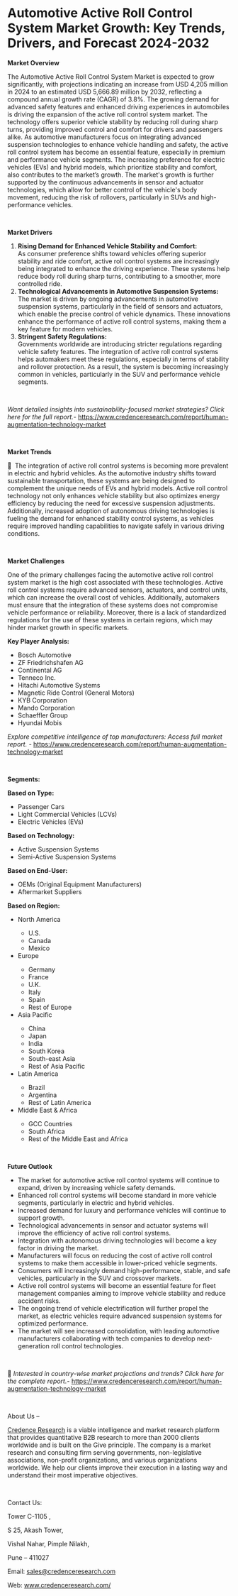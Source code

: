 # Automotive Active Roll Control System Market Growth: Key Trends, Drivers, and Forecast 2024-2032


<p><strong>Market Overview</strong></p>
<p>The Automotive Active Roll Control System Market is expected to grow significantly, with projections indicating an increase from USD 4,205 million in 2024 to an estimated USD 5,666.89 million by 2032, reflecting a compound annual growth rate (CAGR) of 3.8%. The growing demand for advanced safety features and enhanced driving experiences in automobiles is driving the expansion of the active roll control system market. The technology offers superior vehicle stability by reducing roll during sharp turns, providing improved control and comfort for drivers and passengers alike. As automotive manufacturers focus on integrating advanced suspension technologies to enhance vehicle handling and safety, the active roll control system has become an essential feature, especially in premium and performance vehicle segments. The increasing preference for electric vehicles (EVs) and hybrid models, which prioritize stability and comfort, also contributes to the market&rsquo;s growth. The market's growth is further supported by the continuous advancements in sensor and actuator technologies, which allow for better control of the vehicle's body movement, reducing the risk of rollovers, particularly in SUVs and high-performance vehicles.</p>
<p><strong>&nbsp;</strong></p>
<p><strong>Market Drivers</strong></p>
<ol>
<li><strong>Rising Demand for Enhanced Vehicle Stability and Comfort:</strong><br /> As consumer preference shifts toward vehicles offering superior stability and ride comfort, active roll control systems are increasingly being integrated to enhance the driving experience. These systems help reduce body roll during sharp turns, contributing to a smoother, more controlled ride.</li>
<li data-start="1647" data-end="2020"><strong data-start="1647" data-end="1711">Technological Advancements in Automotive Suspension Systems:</strong><br /> The market is driven by ongoing advancements in automotive suspension systems, particularly in the field of sensors and actuators, which enable the precise control of vehicle dynamics. These innovations enhance the performance of active roll control systems, making them a key feature for modern vehicles.</li>
<li data-start="2025" data-end="2428"><strong data-start="2025" data-end="2058">Stringent Safety Regulations:</strong><br /> Governments worldwide are introducing stricter regulations regarding vehicle safety features. The integration of active roll control systems helps automakers meet these regulations, especially in terms of stability and rollover protection. As a result, the system is becoming increasingly common in vehicles, particularly in the SUV and performance vehicle segments.</li>
</ol>
<p><strong>&nbsp;</strong></p>
<p><em>Want detailed insights into sustainability-focused market strategies? Click here for the full report.- </em><a href="https://www.credenceresearch.com/report/human-augmentation-technology-market">https://www.credenceresearch.com/report/human-augmentation-technology-market</a></p>
<p>&nbsp;</p>
<p><strong>Market Trends</strong></p>
<p>&nbsp; The integration of active roll control systems is becoming more prevalent in electric and hybrid vehicles. As the automotive industry shifts toward sustainable transportation, these systems are being designed to complement the unique needs of EVs and hybrid models. Active roll control technology not only enhances vehicle stability but also optimizes energy efficiency by reducing the need for excessive suspension adjustments. Additionally, increased adoption of autonomous driving technologies is fueling the demand for enhanced stability control systems, as vehicles require improved handling capabilities to navigate safely in various driving conditions.</p>
<p>&nbsp;</p>
<p><strong>Market Challenges</strong></p>
<p>One of the primary challenges facing the automotive active roll control system market is the high cost associated with these technologies. Active roll control systems require advanced sensors, actuators, and control units, which can increase the overall cost of vehicles. Additionally, automakers must ensure that the integration of these systems does not compromise vehicle performance or reliability. Moreover, there is a lack of standardized regulations for the use of these systems in certain regions, which may hinder market growth in specific markets.</p>
<p><strong>Key Player Analysis:</strong></p>
<ul>
<li>Bosch Automotive</li>
<li>ZF Friedrichshafen AG</li>
<li>Continental AG</li>
<li>Tenneco Inc.</li>
<li>Hitachi Automotive Systems</li>
<li>Magnetic Ride Control (General Motors)</li>
<li>KYB Corporation</li>
<li>Mando Corporation</li>
<li>Schaeffler Group</li>
<li>Hyundai Mobis</li>
</ul>
<p><em>Explore competitive intelligence of top manufacturers: Access full market report. - </em><a href="https://www.credenceresearch.com/report/human-augmentation-technology-market">https://www.credenceresearch.com/report/human-augmentation-technology-market</a></p>
<p>&nbsp;</p>
<p><strong>Segments:</strong></p>
<p><strong>Based on Type:</strong></p>
<ul>
<li>Passenger Cars</li>
<li>Light Commercial Vehicles (LCVs)</li>
<li>Electric Vehicles (EVs)</li>
</ul>
<p><strong>Based on Technology:</strong></p>
<ul>
<li>Active Suspension Systems</li>
<li>Semi-Active Suspension Systems</li>
</ul>
<p><strong>Based on End-User:</strong></p>
<ul>
<li>OEMs (Original Equipment Manufacturers)</li>
<li>Aftermarket Suppliers</li>
</ul>
<p><strong>Based on Region:</strong></p>
<ul>
<li>North America</li>
<ul>
<li>U.S.</li>
<li>Canada</li>
<li>Mexico</li>
</ul>
<li>Europe</li>
<ul>
<li>Germany</li>
<li>France</li>
<li>U.K.</li>
<li>Italy</li>
<li>Spain</li>
<li>Rest of Europe</li>
</ul>
<li>Asia Pacific</li>
<ul>
<li>China</li>
<li>Japan</li>
<li>India</li>
<li>South Korea</li>
<li>South-east Asia</li>
<li>Rest of Asia Pacific</li>
</ul>
<li>Latin America</li>
<ul>
<li>Brazil</li>
<li>Argentina</li>
<li>Rest of Latin America</li>
</ul>
<li>Middle East &amp; Africa</li>
<ul>
<li>GCC Countries</li>
<li>South Africa</li>
<li>Rest of the Middle East and Africa</li>
</ul>
</ul>
<p>&nbsp;</p>
<p><strong>Future Outlook </strong></p>
<ul>
<li>The market for automotive active roll control systems will continue to expand, driven by increasing vehicle safety demands.</li>
<li>Enhanced roll control systems will become standard in more vehicle segments, particularly in electric and hybrid vehicles.</li>
<li>Increased demand for luxury and performance vehicles will continue to support growth.</li>
<li>Technological advancements in sensor and actuator systems will improve the efficiency of active roll control systems.</li>
<li>Integration with autonomous driving technologies will become a key factor in driving the market.</li>
<li>Manufacturers will focus on reducing the cost of active roll control systems to make them accessible in lower-priced vehicle segments.</li>
<li>Consumers will increasingly demand high-performance, stable, and safe vehicles, particularly in the SUV and crossover markets.</li>
<li>Active roll control systems will become an essential feature for fleet management companies aiming to improve vehicle stability and reduce accident risks.</li>
<li>The ongoing trend of vehicle electrification will further propel the market, as electric vehicles require advanced suspension systems for optimized performance.</li>
<li>The market will see increased consolidation, with leading automotive manufacturers collaborating with tech companies to develop next-generation roll control technologies.</li>
</ul>
<p><strong>&nbsp;</strong></p>
<p>📌 <em>Interested in country-wise market projections and trends? Click here for the complete report.- </em><a href="https://www.credenceresearch.com/report/human-augmentation-technology-market">https://www.credenceresearch.com/report/human-augmentation-technology-market</a></p>
<p>&nbsp;</p>
<p>About Us &ndash;</p>
<p><a href="https://www.credenceresearch.com/">Credence Research</a> is a viable intelligence and market research platform that provides quantitative B2B research to more than 2000 clients worldwide and is built on the Give principle. The company is a market research and consulting firm serving governments, non-legislative associations, non-profit organizations, and various organizations worldwide. We help our clients improve their execution in a lasting way and understand their most imperative objectives.</p>
<p>&nbsp;</p>
<p>Contact Us:</p>
<p>Tower C-1105 ,</p>
<p>S 25, Akash Tower,</p>
<p>Vishal Nahar, Pimple Nilakh,</p>
<p>Pune &ndash; 411027</p>
<p>Email: <a href="mailto:sales@credenceresearch.com">sales@credenceresearch.com</a></p>
<p>Web: <a href="http://www.credenceresearch.com/">www.credenceresearch.com/</a></p>
<p>&nbsp;</p>
<p>&nbsp;</p>
